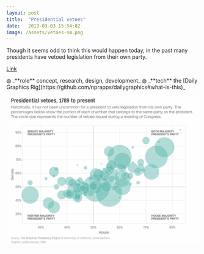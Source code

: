 ```yaml
---
layout: post
title:  "Presidential vetoes"
date:   2019-03-03 15:54:02
image: /assets/vetoes-sm.png
---
```

Though it seems odd to think this would happen today, in the past many presidents have vetoed legislation from their own party.

[Link](https://www.cnn.com/2019/03/02/politics/trump-presidents-veto-congress-history-override-national-emergency/index.html)

<p class="involvement" markdown="1">
&#9677; _**role** concept, research, design, development_
&#9677; _**tech** the [Daily Graphics Rig](https://github.com/nprapps/dailygraphics#what-is-this)_
</p>

[![Scatterplot of presidential vetoes since 1789](/assets/vetoes.png)](https://www.cnn.com/2019/03/02/politics/trump-presidents-veto-congress-history-override-national-emergency/index.html)
